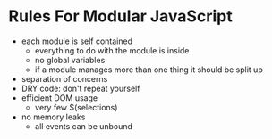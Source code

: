 # Rules For Modular JavaScript

- each module is self contained
    - everything to do with the module is inside
    - no global variables
    - if a module manages more than one thing it should be split up
- separation of concerns
- DRY code: don't repeat yourself
- efficient DOM usage
    - very few $(selections)
- no memory leaks
    - all events can be unbound
